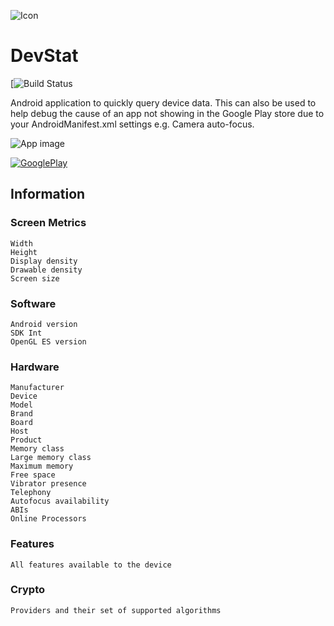 ![Icon](https://raw.githubusercontent.com/IanField90/DevStat/master/app/src/main/res/drawable-xxhdpi/ic_launcher.png)

DevStat
=======
[![Build Status](https://github.com/IanField90/DevStat/workflows/Android%20CI/badge.svg)

Android application to quickly query device data. This can also be used to help debug the cause of an app not showing in the Google Play store due to your AndroidManifest.xml settings e.g. Camera auto-focus.

![App image](https://raw.githubusercontent.com/IanField90/DevStat/master/Nexus6_framed.png)

[![GooglePlay](http://ianfield.com/assets/google-play-badge.png)](https://play.google.com/store/apps/details?id=uk.co.ianfield.devstat)

## Information

### Screen Metrics

    Width
    Height
    Display density
    Drawable density
    Screen size

### Software

    Android version
    SDK Int
    OpenGL ES version

### Hardware

    Manufacturer
    Device
    Model
    Brand
    Board
    Host
    Product
    Memory class
    Large memory class
    Maximum memory
    Free space
    Vibrator presence
    Telephony
    Autofocus availability
    ABIs
    Online Processors

### Features

    All features available to the device
    
### Crypto
    Providers and their set of supported algorithms

